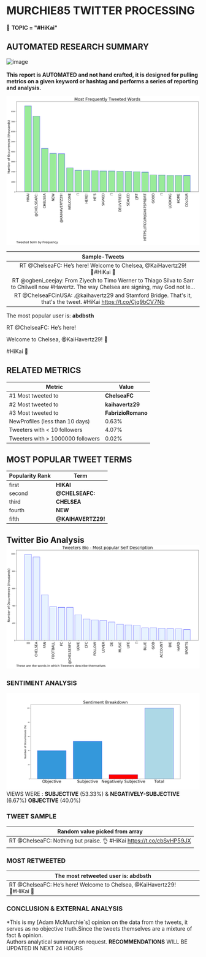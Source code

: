 # MURCHIE85 TWITTER PROCESSING 
&#x1F34E; **TOPIC = "#HiKai"**

## AUTOMATED RESEARCH SUMMARY

![image](https://marketingplatform.google.com/about/static/images/gmp/analytics-smb-benefit.jpg)
<br></br>
<b> This report is AUTOMATED and not hand crafted, it is designed for pulling metrics on a given keyword or hashtag and performs a series of reporting and analysis.</b>



![image](TWEETS.png)



|                **Sample-Tweets**        |
| :-------------: |
| RT @ChelseaFC: He’s here! Welcome to Chelsea, @KaiHavertz29! 🔵#HiKai 👋 |
| RT @ogbeni_ceejay: From Ziyech to Timo Werner to Thiago Silva to Sarr to Chilwell now #Havertz. The way Chelsea are signing, may God not le… |
| RT @ChelseaFCinUSA: .@kaihavertz29 and Stamford Bridge. That's it, that's the tweet. #HiKai https://t.co/Cjq9bCV7Nb |

The most popular user is: **abdbsth**
<div class="alert alert-block alert-danger"> RT @ChelseaFC: He’s here! 

Welcome to Chelsea, @KaiHavertz29! 🔵

#HiKai 👋</div>

## RELATED METRICS<br>
| Metric | Value |
| ------------- | ------------- |
| #1 Most tweeted to  | **ChelseaFC** |
| #2 Most tweeted to  | **kaihavertz29** |
| #3 Most tweeted to  | **FabrizioRomano** |
| NewProfiles (less than 10 days) | 0.63%  |
| Tweeters with < 10 followers  | 4.07%|
| Tweeters with > 1000000 followers  | 0.02%  |



## MOST POPULAR TWEET TERMS 


| Popularity Rank  | Term |
| ------------- | ------------- |
| first  | **HIKAI**  |
| second  | **@CHELSEAFC:**  |
| third  | **CHELSEA** |
| fourth  | **NEW**  |
| fifth  | **@KAIHAVERTZ29!**  |


## Twitter Bio Analysis![image](BIO.png)
### SENTIMENT ANALYSIS
![image](sentiment.png)
VIEWS WERE : **SUBJECTIVE**  (53.33%) & **NEGATIVELY-SUBJECTIVE** (6.67%) **OBJECTIVE** (40.0%)

### TWEET SAMPLE 
| Random value picked from array |
| ------------- |
|RT @ChelseaFC: Nothing but praise. 👌 #HiKai https://t.co/cbSvHP59JX |

### MOST RETWEETED 

| The most retweeted user is: **abdbsth**  |
| ------------- |
| RT @ChelseaFC: He’s here! Welcome to Chelsea, @KaiHavertz29! 🔵#HiKai 👋 |

### CONCLUSION & EXTERNAL ANALYSIS

*This is my [Adam McMurchie`s] opinion on the data from the tweets, it serves as no objective truth.Since the tweets themselves are a mixture of fact & opinion.<br>
Authors analytical summary on request.
**RECOMMENDATIONS** WILL BE UPDATED IN NEXT  24 HOURS <br>
